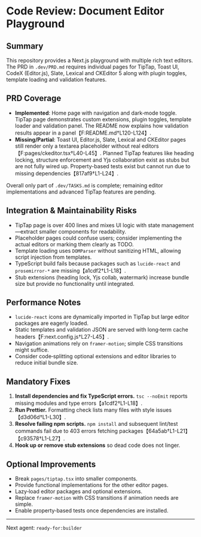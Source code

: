 # Code Review: Document Editor Playground

## Summary
This repository provides a Next.js playground with multiple rich text editors. The PRD in `.dev/PRD.md` requires individual pages for TipTap, Toast UI, CodeX (Editor.js), Slate, Lexical and CKEditor 5 along with plugin toggles, template loading and validation features.

## PRD Coverage
- **Implemented**: Home page with navigation and dark‑mode toggle. TipTap page demonstrates custom extensions, plugin toggles, template loader and validation panel. The README now explains how validation results appear in a panel【F:README.md†L120-L124】.
- **Missing/Partial**: Toast UI, Editor.js, Slate, Lexical and CKEditor pages still render only a textarea placeholder without real editors【F:pages/ckeditor.tsx†L40-L45】. Planned TipTap features like heading locking, structure enforcement and Yjs collaboration exist as stubs but are not fully wired up. Property-based tests exist but cannot run due to missing dependencies【817af9†L1-L24】.

Overall only part of `.dev/TASKS.md` is complete; remaining editor implementations and advanced TipTap features are pending.

## Integration & Maintainability Risks
- TipTap page is over 400 lines and mixes UI logic with state management—extract smaller components for readability.
- Placeholder pages could confuse users; consider implementing the actual editors or marking them clearly as TODO.
- Template loading uses `DOMParser` without sanitizing HTML, allowing script injection from templates.
- TypeScript build fails because packages such as `lucide-react` and `prosemirror-*` are missing【a1cdf2†L1-L18】.
- Stub extensions (heading lock, Yjs collab, watermark) increase bundle size but provide no functionality until integrated.

## Performance Notes
- `lucide-react` icons are dynamically imported in TipTap but large editor packages are eagerly loaded.
- Static templates and validation JSON are served with long‑term cache headers【F:next.config.js†L27-L45】.
- Navigation animations rely on `framer-motion`; simple CSS transitions might suffice.
- Consider code‑splitting optional extensions and editor libraries to reduce initial bundle size.

## Mandatory Fixes
1. **Install dependencies and fix TypeScript errors.** `tsc --noEmit` reports missing modules and type errors【a1cdf2†L1-L18】.
2. **Run Prettier.** Formatting check lists many files with style issues【d3d06d†L1-L30】.
3. **Resolve failing npm scripts.** `npm install` and subsequent lint/test commands fail due to 403 errors fetching packages【64a5ab†L1-L21】【c93578†L1-L27】.
4. **Hook up or remove stub extensions** so dead code does not linger.

## Optional Improvements
- Break `pages/tiptap.tsx` into smaller components.
- Provide functional implementations for the other editor pages.
- Lazy‑load editor packages and optional extensions.
- Replace `framer-motion` with CSS transitions if animation needs are simple.
- Enable property‑based tests once dependencies are installed.

---
Next agent: `ready-for:builder`
